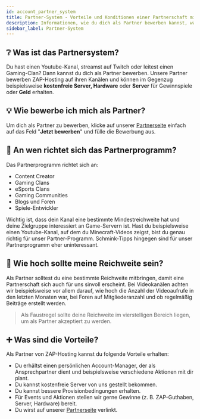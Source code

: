 ```yaml
---
id: account_partner_system
title: Partner-System - Vorteile und Konditionen einer Partnerschaft mit ZAP-Hosting
description: Informationen, wie du dich als Partner bewerben kannst, was die Anforderungen sind und was wir bieten können - ZAP-Hosting.com Dokumentationen
sidebar_label: Partner-System
---
```


## ❔ Was ist das Partnersystem?
Du hast einen Youtube-Kanal, streamst auf Twitch oder leitest einen Gaming-Clan? Dann kannst du dich als Partner bewerben. Unsere Partner bewerben ZAP-Hosting auf ihren Kanälen und können im Gegenzug beispielsweise **kostenfreie Server, Hardware** oder **Server** für Gewinnspiele oder **Geld** erhalten.

## 💡 Wie bewerbe ich mich als Partner?

Um dich als Partner zu bewerben, klicke auf unserer [Partnerseite](https://zap-hosting.com/de/partner/) einfach auf das Feld "**Jetzt bewerben**" und fülle die Bewerbung aus. 

## 👦 An wen richtet sich das Partnerprogramm?
Das Partnerprogramm richtet sich an:
- Content Creator
- Gaming Clans
- eSports Clans
- Gaming Communities
- Blogs und Foren
- Spiele-Entwickler

Wichtig ist, dass dein Kanal eine bestimmte Mindestreichweite hat und deine Zielgruppe interessiert an Game-Servern ist. Hast du beispielsweise einen Youtube-Kanal, auf dem du Minecraft-Videos zeigst, bist du genau richtig für unser Partner-Programm. Schmink-Tipps hingegen sind für unser Partnerprogramm eher uninteressant.

## 📣 Wie hoch sollte meine Reichweite sein?

Als Partner solltest du eine bestimmte Reichweite mitbringen, damit eine Partnerschaft sich auch für uns sinvoll erscheint. Bei Videokanälen achten wir beispielsweise vor allem darauf, wie hoch die Anzahl der Videoaufrufe in den letzten Monaten war, bei Foren auf Mitgliederanzahl und ob regelmäßig Beiträge erstellt werden.

> Als Faustregel sollte deine Reichweite im vierstelligen Bereich liegen, um als Partner akzeptiert zu werden.

## ➕ Was sind die Vorteile?

Als Partner von ZAP-Hosting kannst du folgende Vorteile erhalten:

- Du erhältst einen persönlichen Account-Manager, der als Ansprechpartner dient und beispielsweise verschiedene Aktionen mit dir plant.
- Du kannst kostenfreie Server von uns gestellt bekommen.
- Du kannst bessere Provisionbedingungen erhalten.
- Für Events und Aktionen stellen wir gerne Gewinne (z. B. ZAP-Guthaben, Server, Hardware) bereit.
- Du wirst auf unserer [Partnerseite](https://zap-hosting.com/de/partner/) verlinkt.
